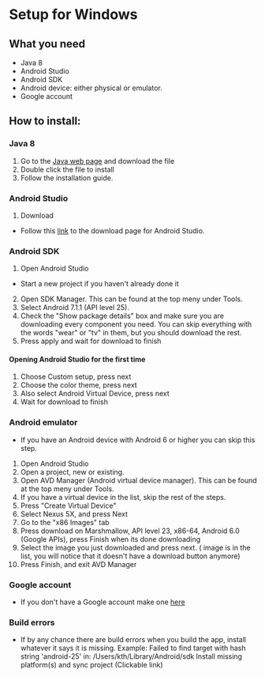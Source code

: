 # Setup for Windows

## What you need
 - Java 8
 - Android Studio
 - Android SDK
 - Android device: either physical or emulator.
 - Google account

 ## How to install:
 ### Java 8
 1. Go to the [Java web page](https://java.com/en/download/) and download the file
 2. Double click the file to install
 3. Follow the installation guide.

 ### Android Studio
1. Download
  * Follow this [link](https://developer.android.com/studio/index.html) to the download page for Android Studio.

### Android SDK
1. Open Android Studio
* Start a new project if you haven't already done it
2. Open SDK Manager. This can be found at the top meny under Tools.
3. Select Android 7.1.1 (API level 25).
4. Check the "Show package details" box and make sure you are downloading every component you need. You can skip everything with the words "wear" or "tv" in them, but you should download the rest.
5. Press apply and wait for download to finish

#### Opening Android Studio for the first time
1. Choose Custom setup, press next
2. Choose the color theme, press next
3. Also select Android Virtual Device, press next
4. Wait for download to finish


### Android emulator
* If you have an Android device with Android 6 or higher you can skip this step.
1. Open Android Studio
2. Open a project, new or existing.
3. Open AVD Manager (Android virtual device manager). This can be found at the top meny under Tools.
4. If you have a virtual device in the list, skip the rest of the steps.
5. Press "Create Virtual Device"
6. Select Nexus 5X, and press Next
7. Go to the "x86 Images" tab
8. Press download on  Marshmallow, API level 23, x86-64, Android 6.0 (Google APIs), press Finish when its done downloading
9. Select the image you just downloaded and press next. ( image is in the list, you will notice that it doesn't have a download button anymore)
10. Press Finish, and exit AVD Manager

### Google account
* If you don't have a Google account make one [here](https://accounts.google.com/SignUp)

### Build errors
* If by any chance there are build errors when you build the app, install whatever it says it is missing. 
Example: 
Failed to find target with hash string 'android-25' in: /Users/kth/Library/Android/sdk
Install missing platform(s) and sync project (Clickable link)
